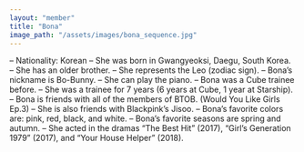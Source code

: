 ```yaml
---
layout: "member"
title: "Bona"
image_path: "/assets/images/bona_sequence.jpg"
---
```


– Nationality: Korean
– She was born in Gwangyeoksi, Daegu, South Korea.
– She has an older brother.
– She represents the Leo (zodiac sign).
– Bona’s nickname is Bo-Bunny.
– She can play the piano.
– Bona was a Cube trainee before.
– She was a trainee for 7 years (6 years at Cube, 1 year at Starship).
– Bona is friends with all of the members of BTOB. (Would You Like Girls Ep.3)
– She is also friends with Blackpink’s Jisoo.
– Bona’s favorite colors are: pink, red, black, and white.
– Bona’s favorite seasons are spring and autumn.
– She acted in the dramas “The Best Hit” (2017), “Girl’s Generation 1979” (2017), and “Your House Helper” (2018).
